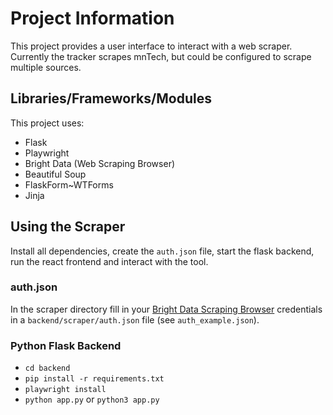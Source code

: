 # Project Information

This project provides a user interface to interact with a web scraper. Currently the tracker scrapes mnTech, but could be configured to scrape multiple sources.

## Libraries/Frameworks/Modules

This project uses:

- Flask
- Playwright
- Bright Data (Web Scraping Browser)
- Beautiful Soup
- FlaskForm~WTForms
- Jinja

## Using the Scraper

Install all dependencies, create the `auth.json` file, start the flask backend, run the react frontend and interact with the tool.

### auth.json

In the scraper directory fill in your [Bright Data Scraping Browser](https://brightdata.com/products/scraping-browser) credentials in a `backend/scraper/auth.json` file (see `auth_example.json`).

### Python Flask Backend

- `cd backend`
- `pip install -r requirements.txt`
- `playwright install`
- `python app.py` or `python3 app.py`
